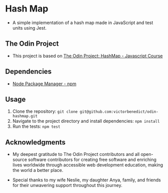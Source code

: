 # Hash Map

- A simple implementation of a hash map made in JavaScript and test units using Jest.

## The Odin Project

- This project is based on [The Odin Project: HashMap - Javascript Course](https://www.theodinproject.com/lessons/javascript-hashmap)

## Dependencies

- [Node Package Manager - npm](https://docs.npmjs.com/downloading-and-installing-node-js-and-npm)

## Usage

1. Clone the repository: `git clone git@github.com:victorbenedict/odin-hashmap.git`
2. Navigate to the project directory and install dependencies: `npm install`
3. Run the tests: `npm test`

## Acknowledgments

- My deepest gratitude to The Odin Project contributors and all open-source software contributors for creating free software and enriching lives worldwide through accessible web development education, making the world a better place.

- Special thanks to my wife Neslie, my daughter Anya, family, and friends for their unwavering support throughout this journey.
